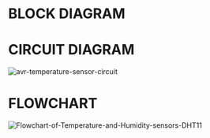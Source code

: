 # **BLOCK DIAGRAM**

# **CIRCUIT DIAGRAM**
![avr-temperature-sensor-circuit](https://user-images.githubusercontent.com/94214304/143832578-9a7b2eda-b76a-4713-af04-c1ac298a800b.png)
# **FLOWCHART**

![Flowchart-of-Temperature-and-Humidity-sensors-DHT11](https://user-images.githubusercontent.com/94214304/143832320-8cb84686-c097-4389-b3f0-27af443813b3.png)
